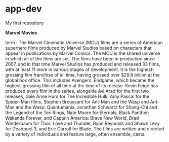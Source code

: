 # app-dev
My first repository

**Marvel Movies**

term
: The Marvel Cinematic Universe (MCU) films are a series of American superhero films produced by Marvel Studios based on characters that appear in publications by Marvel Comics. The MCU is the shared universe in which all of the films are set. The films have been in production since 2007, and in that time Marvel Studios has produced and released 33 films, with at least 11 more in various stages of development. It is the highest-grossing film franchise of all time, having grossed over $29.8 billion at the global box office. This includes Avengers: Endgame, which became the highest-grossing film of all time at the time of its release. Kevin Feige has produced every film in the series, alongside Avi Arad for the first two releases, Gale Anne Hurd for The Incredible Hulk, Amy Pascal for the Spider-Man films, Stephen Broussard for Ant-Man and the Wasp and Ant-Man and the Wasp: Quantumania, Jonathan Schwartz for Shang-Chi and the Legend of the Ten Rings, Nate Moore for Eternals, Black Panther: Wakanda Forever, and Captain America: Brave New World, Brad Winderbaum for Thor: Love and Thunder, Ryan Reynolds and Shawn Levy for Deadpool 3, and Eric Carroll for Blade. The films are written and directed by a variety of individuals and feature large, often ensemble, casts.
